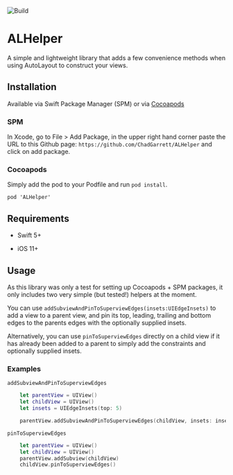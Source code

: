 ![Build](https://github.com/chadgarrett/ALHelper/actions/workflows/swift.yml/badge.svg)

# ALHelper

A simple and lightweight library that adds a few convenience methods when using AutoLayout to construct your views.

## Installation

Available via Swift Package Manager (SPM) or via [Cocoapods](https://www.cocoapods.org)

### SPM

In Xcode, go to File > Add Package, in the upper right hand corner paste the URL to this Github page: `https://github.com/ChadGarrett/ALHelper` and click on add package.

### Cocoapods

Simply add the pod to your Podfile and run `pod install`.

```
pod 'ALHelper'
```

## Requirements

- Swift 5+

- iOS 11+

## Usage

As this library was only a test for setting up Cocoapods + SPM packages, it only includes two very simple (but tested!) helpers at the moment.

You can use `addSubviewAndPinToSuperviewEdges(insets:UIEdgeInsets)` to add a view to a parent view, and pin its top, leading, trailing and bottom edges to the parents edges with the optionally supplied insets.

Alternatively, you can use `pinToSuperviewEdges` directly on a child view if it has already been added to a parent to simply add the constraints and optionally supplied insets.

### Examples

`addSubviewAndPinToSuperviewEdges`
```swift
    let parentView = UIView()
    let childView = UIView()
    let insets = UIEdgeInsets(top: 5)

    parentView.addSubviewAndPinToSuperviewEdges(childView, insets: insets)
```

`pinToSuperviewEdges`
```swift
    let parentView = UIView()
    let childView = UIView()
    parentView.addSubview(childView)
    childView.pinToSuperviewEdges()
```
